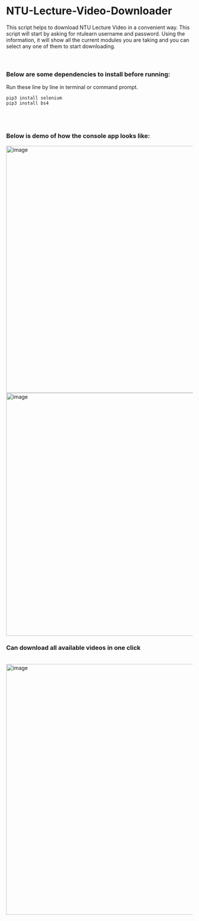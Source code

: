 # NTU-Lecture-Video-Downloader

This script helps to download NTU Lecture Video in a convenient way. This script will start by asking for ntulearn username and password. Using the information, it will show all the current modules you are taking and you can select any one of them to start downloading. 
</br></br></br>
### Below are some dependencies to install before running: 
Run these line by line in terminal or command prompt. 

```
pip3 install selenium
pip3 install bs4
```

</br></br>

### Below is demo of how the console app looks like:
<img width="666" alt="image" src="https://user-images.githubusercontent.com/48687942/65212365-6392d580-dad4-11e9-9181-0650319e134b.png">

<img width="655" alt="image" src="https://user-images.githubusercontent.com/48687942/65212429-a359bd00-dad4-11e9-9e92-812ef1bfeffa.png">

</br>

### Can download all available videos in one click

</br>
<img width="676" alt="image" src="https://user-images.githubusercontent.com/48687942/65214099-41e91c80-dadb-11e9-8d34-3d0243cd6f9a.png">


